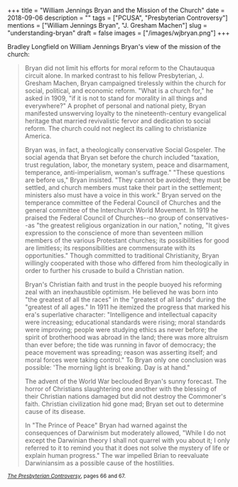  +++
title = "William Jennings Bryan and the Mission of the Church"
date = 2018-09-06
description = ""
tags = ["PCUSA", "Presbyterian Controversy"]
mentions = ["William Jennings Bryan", "J. Gresham Machen"]
slug = "understanding-bryan"
draft = false
images = ["/images/wjbryan.png"]
+++

Bradley Longfield on William Jennings Bryan's view of the mission of the church:

> Bryan did not limit his efforts for moral reform to the Chautauqua circuit alone. In marked contrast to his fellow Presbyterian, J. Gresham Machen, Bryan campaigned tirelessly within the church for social, political, and economic reform. "What is a church for," he asked in 1909, "if it is not to stand for morality in all things and everywhere?" A prophet of personal and national piety, Bryan manifested unswerving loyalty to the nineteenth-century evangelical heritage that married revivalistic fervor and dedication to social reform. The church could not neglect its calling to christianize America. 
>
> Bryan was, in fact, a theologically conservative Social Gospeler. The social agenda that Bryan set before the church included "taxation, trust regulation, labor, the monetary system, peace and disarmament, temperance, anti-imperialism, woman's suffrage." "These questions are before us," Bryan insisted. "They cannot be avoided; they must be settled, and church members must take their part in the settlement; ministers also must have a voice in this work." Bryan served on the temperance committee of the Federal Council of Churches and the general committee of the Interchurch World Movement. In 1919 he praised the Federal Council of Churches--no group of conservatives--as "the greatest religious organization in our nation," noting, "It gives expression to the conscience of more than seventeen million members of the various Protestant churches; its possibilities for good are limitless; its responsibilities are commensurate with its opportunities." Though committed to traditional Christianity, Bryan willingly cooperated with those who differed from him theologically in order to further his crusade to build a Christian nation.
>
> Bryan's Christian faith and trust in the people buoyed his reforming zeal with an inexhaustible optimism. He believed he was born into "the greatest of all the races" in the "greatest of all lands" during the "greatest of all ages." In 1911 he itemized the progress that marked his era's superlative character: "Intelligence and intellectual capacity were increasing; educational standards were rising; moral standards were improving; people were studying ethics as never before; the spirit of brotherhood was abroad in the land; there was more altruism than ever before; the tide was running in favor of democracy; the peace movement was spreading; reason was asserting itself; and moral forces were taking control." To Bryan only one conclusion was possible: 'The morning light is breaking. Day is at hand." 
> 
> The advent of the World War beclouded Bryan's sunny forecast. The horror of Christians slaughtering one another with the blessing of their Christian nations damaged but did not destroy the Commoner's faith. Christian civilization hid gone mad; Bryan set out to determine cause of its disease.
> 
> In "The Prince of Peace" Bryan had warned against the consequences of Darwinism but moderately allowed, "While I do not except the Darwinian theory I shall not quarrel with you about it; I only referred to it to remind you that it does not solve the mystery of life or explain human progress." The war impelled Brian to reevaluate Darwiniansim as a possible cause of the hostilities.

<small><em><a href="">The Presbyterian Controversy</a></em>, pages 66 and 67.</small>